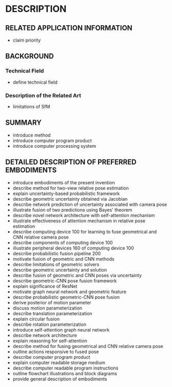 # DESCRIPTION

## RELATED APPLICATION INFORMATION

- claim priority

## BACKGROUND

### Technical Field

- define technical field

### Description of the Related Art

- limitations of SfM

## SUMMARY

- introduce method
- introduce computer program product
- introduce computer processing system

## DETAILED DESCRIPTION OF PREFERRED EMBODIMENTS

- introduce embodiments of the present invention
- describe method for two-view relative pose estimation
- explain uncertainty-based probabilistic framework
- describe geometric uncertainty obtained via Jacobian
- describe network prediction of uncertainty associated with camera pose
- illustrate fusion of two predictions using Bayes' theorem
- describe novel network architecture with self-attention mechanism
- illustrate effectiveness of attention mechanism in relative pose estimation
- describe computing device 100 for learning to fuse geometrical and CNN relative camera pose
- describe components of computing device 100
- illustrate peripheral devices 160 of computing device 100
- describe probabilistic fusion pipeline 200
- motivate fusion of geometric and CNN methods
- describe limitations of geometric solvers
- describe geometric uncertainty and solution
- describe fusion of geometric and CNN poses via uncertainty
- describe geometric-CNN pose fusion framework
- explain significance of ResNet
- motivate graph neural network and geometric feature
- describe probabilistic geometric-CNN pose fusion
- derive posterior of motion parameter
- discuss motion parameterization
- describe translation parameterization
- explain circular fusion
- describe rotation parameterization
- introduce self-attention graph neural network
- describe network architecture
- explain reasoning for self-attention
- describe method for fusing geometrical and CNN relative camera pose
- outline actions responsive to fused pose
- describe computer program product
- explain computer readable storage medium
- describe computer readable program instructions
- outline flowchart illustrations and block diagrams
- provide general description of embodiments

